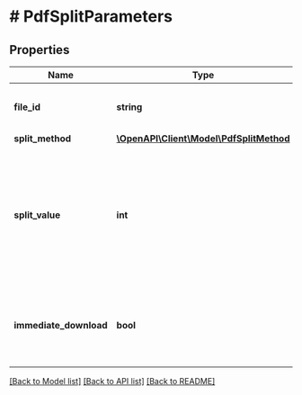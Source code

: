 # # PdfSplitParameters

## Properties

Name | Type | Description | Notes
------------ | ------------- | ------------- | -------------
**file_id** | **string** | The identifier of the previously uploaded file to be processed. | 
**split_method** | [**\OpenAPI\Client\Model\PdfSplitMethod**](PdfSplitMethod.md) |  | 
**split_value** | **int** | Specifies, respectively for the SplitByPageCount and SplitByFileSize split methods, the number of pages or the maximum size, in kilobytes, of the produced files. | 
**immediate_download** | **bool** | Specifies whether the file(s) created as a result of the action shall be available for immediate download. | [optional] [default to false]

[[Back to Model list]](../../README.md#documentation-for-models) [[Back to API list]](../../README.md#documentation-for-api-endpoints) [[Back to README]](../../README.md)


